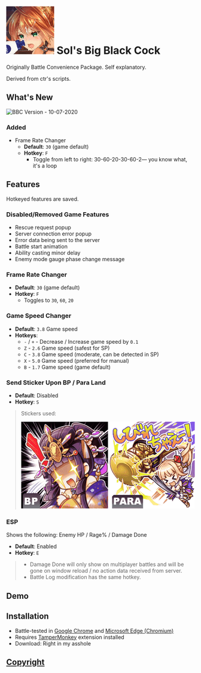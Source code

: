 # ![bbcicon](../assets/bbc/icon.png) Sol's Big Black Cock
Originally Battle Convenience Package. Self explanatory.

Derived from ctr's scripts.

## What's New
![BBC Version](https://img.shields.io/badge/BBC-v0.10.0-orange) - 10-07-2020

### Added
- Frame Rate Changer
    - **Default**: `30` (game default)
    - **Hotkey**: `F`
      - Toggle from left to right: 30-60-20-30-60-2— you know what, it's a loop

## Features
Hotkeyed features are saved.

### Disabled/Removed Game Features
- Rescue request popup
- Server connection error popup
- Error data being sent to the server
- Battle start animation
- Ability casting minor delay
- Enemy mode gauge phase change message

### Frame Rate Changer
- **Default**: `30` (game default)
- **Hotkey**: `F`
    - Toggles to `30`, `60`, `20`

### Game Speed Changer
- **Default**: `3.8` Game speed
- **Hotkeys**:
  - `-` / `+` - Decrease / Increase game speed by `0.1`
  - `Z` - `2.6` Game speed (safest for SP)
  - `C` - `3.8` Game speed (moderate, can be detected in SP)
  - `X` - `5.0` Game speed (preferred for manual)
  - `B` - `1.7` Game speed (game default)

### Send Sticker Upon BP / Para Land
- **Default**: Disabled
- **Hotkey**: `S`
> Stickers used:
>
> ![bbc_stickers](../assets/bbc/Stickers.png)

### ESP
Shows the following: Enemy HP / Rage% / Damage Done
- **Default**: Enabled
- **Hotkey**: `E`
> - Damage Done will only show on multiplayer battles
>  and will be gone on window reload / no action data received from server.
> - Battle Log modification has the same hotkey.

## Demo

## Installation
- Battle-tested in [Google Chrome](https://www.google.com/chrome/index.html) and [Microsoft Edge (Chromium)](https://www.microsoft.com/en-us/edge)
- Requires [TamperMonkey](https://www.tampermonkey.net/) extension installed
- Download: Right in my asshole

## [Copyright](../README.md#Copyright)

